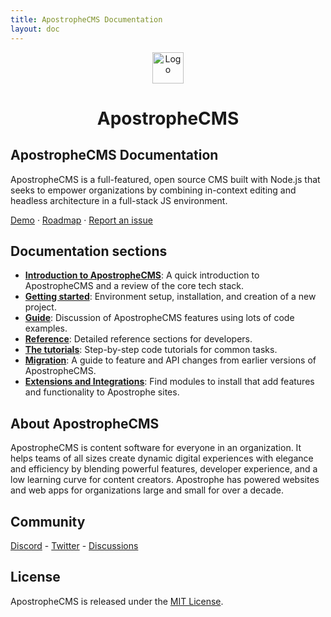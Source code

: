 ```yaml
---
title: ApostropheCMS Documentation
layout: doc
---
```


<div align="center">
  <a href="https://github.com/apostrophecms/apostrophe">
    <img src="/images/apostrophe-primary-mark.svg" alt="Logo" width="50" height="50">
  </a>
  <h1 align="center">ApostropheCMS</h1>
</div>

## ApostropheCMS Documentation

ApostropheCMS is a full-featured, open source CMS built with Node.js that seeks to empower organizations by combining in-context editing and headless architecture in a full-stack JS environment.

[Demo](http://demo.apostrophecms.com/) · [Roadmap](https://roadmap.apostrophecms.com/roadmap) · [Report an issue](https://github.com/apostrophecms/apostrophe/issues/new?assignees=&labels=3.0,bug&template=bug_report.md&title=)

## Documentation sections

- [**Introduction to ApostropheCMS**](/guide/introduction.md): A quick introduction to ApostropheCMS and a review of the core tech stack.
- [**Getting started**](/guide/development-setup.md): Environment setup, installation, and creation of a new project.
- [**Guide**](/guide/modules.md): Discussion of ApostropheCMS features using lots of code examples.
- [**Reference**](/reference/index): Detailed reference sections for developers.
- [**The tutorials**](/tutorials/index): Step-by-step code tutorials for common tasks.
- [**Migration**](/guide/migration/overview.md): A guide to feature and API changes from earlier versions of ApostropheCMS.
- [**Extensions and Integrations**](https://apostrophecms.com/extensions): Find modules to install that add features and functionality to Apostrophe sites.

## About ApostropheCMS

ApostropheCMS is content software for everyone in an organization. It helps teams of all sizes create dynamic digital experiences with elegance and efficiency by blending powerful features, developer experience, and a low learning curve for content creators. Apostrophe has powered websites and web apps for organizations large and small for over a decade.

## Community

[Discord](https://discord.com/invite/XkbRNq7) - [Twitter](https://twitter.com/apostrophecms) - [Discussions](https://github.com/apostrophecms/apostrophe/discussions)

## License

ApostropheCMS is released under the [MIT License](https://github.com/apostrophecms/apostrophe/blob/main/LICENSE.md).
